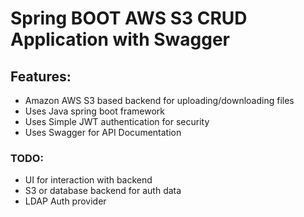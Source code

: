 # Spring BOOT AWS S3 CRUD Application with Swagger

## Features:
* Amazon AWS S3 based backend for uploading/downloading files
* Uses Java spring boot framework
* Uses Simple JWT authentication for security
* Uses Swagger for API Documentation
###  TODO: 
* UI for interaction with backend
* S3 or database backend for auth data
* LDAP Auth provider

